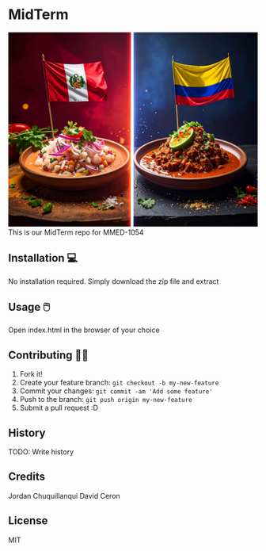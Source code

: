# MidTerm
![Peruvian food vs Colombian food](images/peru-vs-colombia.jpg)
This is our MidTerm repo for MMED-1054
## Installation 💻
No installation required. Simply download the zip file and extract
## Usage 🖱️
Open index.html in the browser of your choice
## Contributing 👩‍💻
1. Fork it!
2. Create your feature branch: `git checkout -b my-new-feature`
3. Commit your changes: `git commit -am 'Add some feature'`
4. Push to the branch: `git push origin my-new-feature`
5. Submit a pull request :D
## History 
TODO: Write history
## Credits
Jordan Chuquillanqui
David Ceron
## License
MIT
